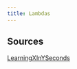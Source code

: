 ```yaml
---
title: Lambdas
---
```

## Sources
[LearningXInYSeconds](https://learnxinyminutes.com/docs/lambda-calculus/)